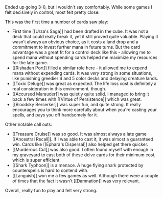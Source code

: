 Ended up going 3-0, but I wouldn't say comfortably. While some games I felt decisively in control, most felt pretty close.

This was the first time a number of cards saw play:

- First time [[Urza's Saga]] had been drafted in the cube. It was not a deck that could really break it, yet it still proved quite valuable. Playing it wasn't always an obvious choice, as it costs a land drop and a commitment to invest further mana in future turns. But the card advantage was a great fit for a control deck like this - allowing me to spend mana without spending cards helped me maximize my resources for the late game.
- [[Rishadan Port]] filled a similar role here - it allowed me to expend mana without expending cards. It was _very_ strong in some situations, like punishing greedier 4 and 5 color decks and delaying creature lands.
- [[Toxic Deluge]] was great as expected. The life loss cost is definitely a real consideration in this environment, though.
- [[Accursed Marauder]] was quietly quite solid. I managed to bring it back a few times with [[Virtue of Persistence]] which was great.
- [[Bloodsky Berserker]] was super fun, and quite strong. It really encourages you to think more carefully about when you're casting your spells, and pays you off handsomely for it.

Other notable call outs:

- [[Treasure Cruise]] was so good. It was almost always a late game [[Ancestral Recall]]. If I was able to cast it, it was almost a guaranteed win. Cards like [[Ephara's Dispersal]] also helped get there quicker.
- [[Murderous Cut]] was also good. I often found myself with enough in my graveyard to cast both of these delve cards for their minimum cost, which is super efficient.
- [[Shark Typhoon]] is a menace. A huge flying shark protected by counterspells is hard to contend with.
- [[Languish]] won me a few games as well. Although there were a couple of times that the fact it wasn't [[Damnation]] was very relevant.

Overall, really fun to play and felt very strong.
